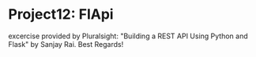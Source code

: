 # Project12: FlApi

excercise provided by Pluralsight:
"Building a REST API Using Python and Flask"
by Sanjay Rai.
Best Regards!
